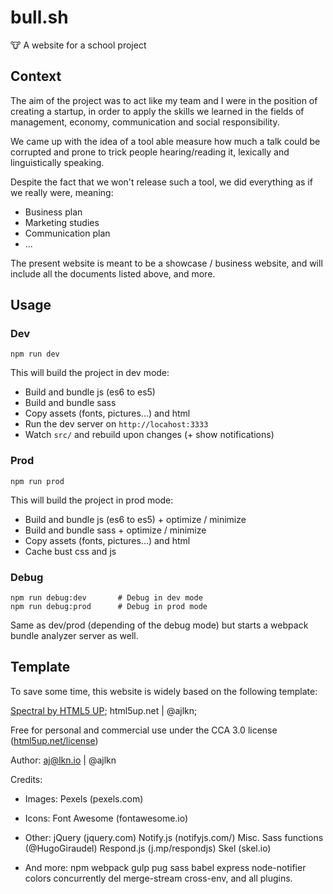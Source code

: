 # bull.sh
:cow: A website for a school project

## Context

The aim of the project was to act like my team and I were in the position
of creating a startup, in order to apply the skills we learned in the fields of
management, economy, communication and social responsibility.

We came up with the idea of a tool able measure how much a talk could be
corrupted and prone to trick people hearing/reading it, lexically and linguistically speaking.

Despite the fact that we won't release such a tool,
we did everything as if we really were, meaning:
- Business plan
- Marketing studies
- Communication plan
- ...

The present website is meant to be a showcase / business website,
and will include all the documents listed above, and more.

## Usage
### Dev

```shell
npm run dev
```
This will build the project in dev mode:
- Build and bundle js (es6 to es5)
- Build and bundle sass
- Copy assets (fonts, pictures...) and html
- Run the dev server on `http://locahost:3333`
- Watch `src/` and rebuild upon changes (+ show notifications)

### Prod

```shell
npm run prod
```
This will build the project in prod mode:
- Build and bundle js (es6 to es5) + optimize / minimize
- Build and bundle sass + optimize / minimize
- Copy assets (fonts, pictures...) and html
- Cache bust css and js

### Debug

```shell
npm run debug:dev       # Debug in dev mode
npm run debug:prod      # Debug in prod mode
```
Same as dev/prod (depending of the debug mode) but starts a webpack bundle analyzer server as well.

## Template
To save some time, this website is widely based on the following template:

[Spectral by HTML5 UP](https://html5up.net/spectral);
html5up.net | @ajlkn;

Free for personal and commercial use under the CCA 3.0 license ([html5up.net/license](html5up.net/license))

Author: aj@lkn.io | @ajlkn

Credits:

- Images:
    Pexels (pexels.com)

- Icons:
    Font Awesome (fontawesome.io)

- Other:
    jQuery (jquery.com)
    Notify.js (notifyjs.com/)
    Misc. Sass functions (@HugoGiraudel)
    Respond.js (j.mp/respondjs)
    Skel (skel.io)
    
- And more: npm webpack gulp pug sass babel express node-notifier colors concurrently del merge-stream cross-env, and all plugins.